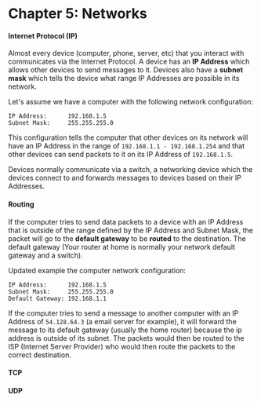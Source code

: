 Chapter 5: Networks
=====================

#### Internet Protocol (IP)

Almost every device (computer, phone, server, etc) that you interact with communicates via the Internet Protocol. A device has an **IP Address** which allows other devices to send messages to it. Devices also have a **subnet mask** which tells the device what range IP Addresses are possible in its network.

Let's assume we have a computer with the following network configuration:

```
IP Address:      192.168.1.5
Subnet Mask:     255.255.255.0
```

This configuration tells the computer that other devices on its network will have an IP Address in the range of ```192.168.1.1 - 192.168.1.254``` and that other devices can send packets to it on its IP Address of ```192.168.1.5```. 

Devices normally communicate via a switch, a networking device which the devices connect to and forwards messages to devices based on their IP Addresses.

#### Routing

If the computer tries to send data packets to a device with an IP Address that is outside of the range defined by the IP Address and Subnet Mask, the packet will go to the **default gateway** to be **routed** to the destination. The default gateway  (Your router at home is normally your network default gateway and a switch).

Updated example the computer network configuration:

```
IP Address:      192.168.1.5
Subnet Mask:     255.255.255.0
Default Gateway: 192.168.1.1
```

If the computer tries to send a message to another computer with an IP Address of ```54.128.64.3``` (a email server for example), it will forward the message to its default gateway (usually the home router) because the ip address is outside of its subnet. The packets would then be routed to the ISP (Internet Server Provider) who would then route the packets to the correct destination.

#### TCP 

#### UDP

